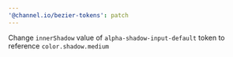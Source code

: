 ```yaml
---
'@channel.io/bezier-tokens': patch
---
```


Change `innerShadow` value of `alpha-shadow-input-default` token to reference `color.shadow.medium`
